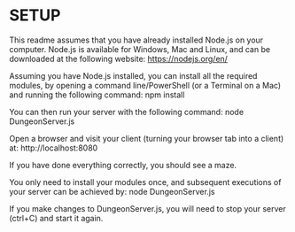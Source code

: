 # SETUP

This readme assumes that you have already installed Node.js on your computer.  Node.js is available for
Windows, Mac and Linux, and can be downloaded at the following website: https://nodejs.org/en/

Assuming you have Node.js installed, you can install all the required modules, 
by opening a command line/PowerShell (or a Terminal on a Mac) and running the following command:
	npm install

You can then run your server with the following command:
	node DungeonServer.js
  
Open a browser and visit your client (turning your browser tab into a client) at:
	http://localhost:8080

If you have done everything correctly, you should see a maze.

You only need to install your modules once, and subsequent executions of your server can be achieved by:
	node DungeonServer.js
  
If you make changes to DungeonServer.js, you will need to stop your server (ctrl+C) and start it again.